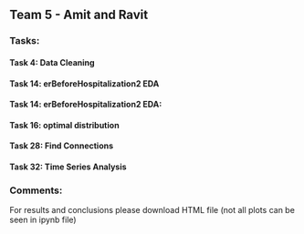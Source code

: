 ## Team 5 - Amit and Ravit

### Tasks:

#### Task 4: Data Cleaning
#### Task 14: erBeforeHospitalization2 EDA
#### Task 14: erBeforeHospitalization2 EDA:
#### Task 16: optimal distribution
#### Task 28: Find Connections
#### Task 32: Time Series Analysis

### Comments:
For results and conclusions please download HTML file (not all plots can be seen in ipynb file)
